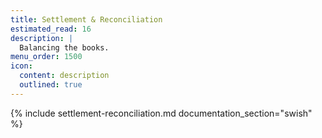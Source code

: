 ```yaml
---
title: Settlement & Reconciliation
estimated_read: 16
description: |
  Balancing the books.
menu_order: 1500
icon:
  content: description
  outlined: true
---
```


{% include settlement-reconciliation.md documentation_section="swish" %}
